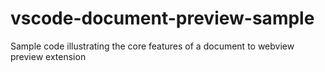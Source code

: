 # vscode-document-preview-sample
Sample code illustrating the core features of a document to webview preview extension
